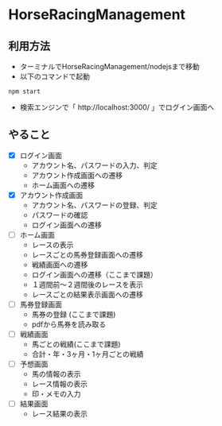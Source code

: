 # HorseRacingManagement

## 利用方法
- ターミナルでHorseRacingManagement/nodejsまで移動
- 以下のコマンドで起動
```
npm start
```
- 検索エンジンで「 http://localhost:3000/ 」でログイン画面へ

## やること
- [x] ログイン画面
  - アカウント名、パスワードの入力、判定
  - アカウント作成画面への遷移
  - ホーム画面への遷移
- [x] アカウント作成画面
  - アカウント名、パスワードの登録、判定
  - パスワードの確認
  - ログイン画面への遷移
- [ ] ホーム画面
  - レースの表示
  - レースごとの馬券登録画面への遷移
  - 戦績画面への遷移
  - ログイン画面への遷移（ここまで課題）
  - １週間前〜２週間後のレースを表示
  - レースごとの結果表示画面への遷移
- [ ] 馬券登録画面
  - 馬券の登録 (ここまで課題)
  - pdfから馬券を読み取る
- [ ] 戦績画面
  - 馬ごとの戦績(ここまで課題)
  - 合計・年・3ヶ月・1ヶ月ごとの戦績
- [ ] 予想画面
  - 馬の情報の表示
  - レース情報の表示
  - 印・メモの入力
- [ ] 結果画面
  - レース結果の表示

